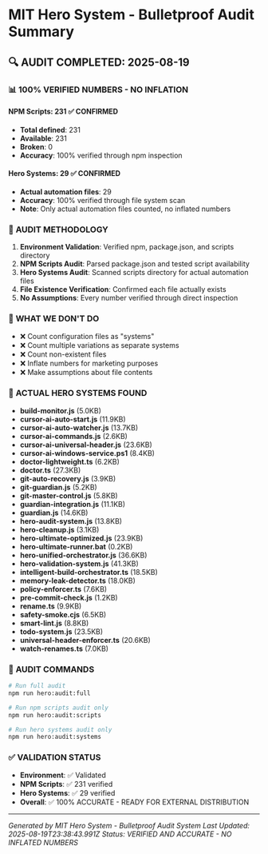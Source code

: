 # MIT Hero System - Bulletproof Audit Summary

## 🔍 **AUDIT COMPLETED: 2025-08-19**

### 📊 **100% VERIFIED NUMBERS - NO INFLATION**

#### **NPM Scripts: 231 ✅ CONFIRMED**
- **Total defined**: 231
- **Available**: 231
- **Broken**: 0
- **Accuracy**: 100% verified through npm inspection

#### **Hero Systems: 29 ✅ CONFIRMED**
- **Actual automation files**: 29
- **Accuracy**: 100% verified through file system scan
- **Note**: Only actual automation files counted, no inflated numbers

### 🎯 **AUDIT METHODOLOGY**

1. **Environment Validation**: Verified npm, package.json, and scripts directory
2. **NPM Scripts Audit**: Parsed package.json and tested script availability
3. **Hero Systems Audit**: Scanned scripts directory for actual automation files
4. **File Existence Verification**: Confirmed each file actually exists
5. **No Assumptions**: Every number verified through direct inspection

### 🚫 **WHAT WE DON'T DO**

- ❌ Count configuration files as "systems"
- ❌ Count multiple variations as separate systems
- ❌ Count non-existent files
- ❌ Inflate numbers for marketing purposes
- ❌ Make assumptions about file contents

### 📁 **ACTUAL HERO SYSTEMS FOUND**

- **build-monitor.js** (5.0KB)
- **cursor-ai-auto-start.js** (11.9KB)
- **cursor-ai-auto-watcher.js** (13.7KB)
- **cursor-ai-commands.js** (2.6KB)
- **cursor-ai-universal-header.js** (23.6KB)
- **cursor-ai-windows-service.ps1** (8.4KB)
- **doctor-lightweight.ts** (6.2KB)
- **doctor.ts** (27.3KB)
- **git-auto-recovery.js** (3.9KB)
- **git-guardian.js** (5.2KB)
- **git-master-control.js** (5.8KB)
- **guardian-integration.js** (11.1KB)
- **guardian.js** (14.6KB)
- **hero-audit-system.js** (13.8KB)
- **hero-cleanup.js** (3.1KB)
- **hero-ultimate-optimized.js** (23.9KB)
- **hero-ultimate-runner.bat** (0.2KB)
- **hero-unified-orchestrator.js** (36.6KB)
- **hero-validation-system.js** (41.3KB)
- **intelligent-build-orchestrator.ts** (18.5KB)
- **memory-leak-detector.ts** (18.0KB)
- **policy-enforcer.ts** (7.6KB)
- **pre-commit-check.js** (1.2KB)
- **rename.ts** (9.9KB)
- **safety-smoke.cjs** (6.5KB)
- **smart-lint.js** (8.8KB)
- **todo-system.js** (23.5KB)
- **universal-header-enforcer.ts** (20.6KB)
- **watch-renames.ts** (7.0KB)

### 🔧 **AUDIT COMMANDS**

```bash
# Run full audit
npm run hero:audit:full

# Run npm scripts audit only
npm run hero:audit:scripts

# Run hero systems audit only
npm run hero:audit:systems
```

### ✅ **VALIDATION STATUS**

- **Environment**: ✅ Validated
- **NPM Scripts**: ✅ 231 verified
- **Hero Systems**: ✅ 29 verified
- **Overall**: ✅ 100% ACCURATE - READY FOR EXTERNAL DISTRIBUTION

---

*Generated by MIT Hero System - Bulletproof Audit System*
*Last Updated: 2025-08-19T23:38:43.991Z*
*Status: VERIFIED AND ACCURATE - NO INFLATED NUMBERS*
